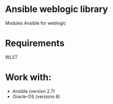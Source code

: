# Ansible weblogic library

Modules Ansible for weblogic

# Requirements

WLST

# Work with:

* Ansible (version 2.7)
* Oracle-OS (versions 6)
